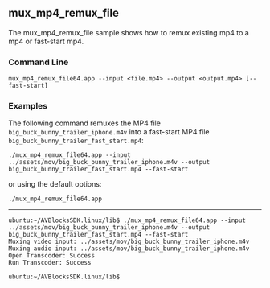## mux_mp4_remux_file

The mux_mp4_remux_file sample shows how to remux existing mp4 to a mp4 or fast-start mp4.

### Command Line
	
	mux_mp4_remux_file64.app --input <file.mp4> --output <output.mp4> [--fast-start]


###	Examples

The following command remuxes the MP4 file `big_buck_bunny_trailer_iphone.m4v` into a fast-start MP4 file `big_buck_bunny_trailer_fast_start.mp4`: 

	./mux_mp4_remux_file64.app --input ../assets/mov/big_buck_bunny_trailer_iphone.m4v --output big_buck_bunny_trailer_fast_start.mp4 --fast-start 

or using the default options:
	
	./mux_mp4_remux_file64.app

***
	ubuntu:~/AVBlocksSDK.linux/lib$ ./mux_mp4_remux_file64.app --input ../assets/mov/big_buck_bunny_trailer_iphone.m4v --output big_buck_bunny_trailer_fast_start.mp4 --fast-start
	Muxing video input: ../assets/mov/big_buck_bunny_trailer_iphone.m4v
	Muxing audio input: ../assets/mov/big_buck_bunny_trailer_iphone.m4v
	Open Transcoder: Success
	Run Transcoder: Success

	ubuntu:~/AVBlocksSDK.linux/lib$
